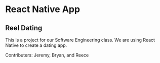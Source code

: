 # React Native App
## Reel Dating
This is a project for our Software Engineering class.
We are using React Native to create a dating app.

Contributers: Jeremy, Bryan, and Reece
